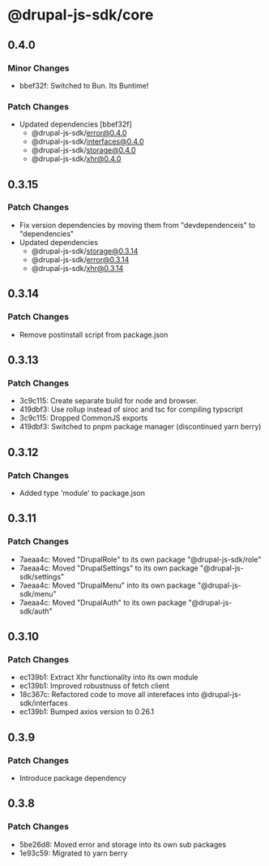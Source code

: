# @drupal-js-sdk/core

## 0.4.0

### Minor Changes

- bbef32f: Switched to Bun. Its Buntime!

### Patch Changes

- Updated dependencies [bbef32f]
  - @drupal-js-sdk/error@0.4.0
  - @drupal-js-sdk/interfaces@0.4.0
  - @drupal-js-sdk/storage@0.4.0
  - @drupal-js-sdk/xhr@0.4.0

## 0.3.15

### Patch Changes

- Fix version dependencies by moving them from "devdependenceis" to "dependencies"
- Updated dependencies
  - @drupal-js-sdk/storage@0.3.14
  - @drupal-js-sdk/error@0.3.14
  - @drupal-js-sdk/xhr@0.3.14

## 0.3.14

### Patch Changes

- Remove postinstall script from package.json

## 0.3.13

### Patch Changes

- 3c9c115: Create separate build for node and browser.
- 419dbf3: Use rollup instead of siroc and tsc for compiling typscript
- 3c9c115: Dropped CommonJS exports
- 419dbf3: Switched to pnpm package manager (discontinued yarn berry)

## 0.3.12

### Patch Changes

- Added type 'module' to package.json

## 0.3.11

### Patch Changes

- 7aeaa4c: Moved "DrupalRole" to its own package "@drupal-js-sdk/role"
- 7aeaa4c: Moved "DrupalSettings" to its own package "@drupal-js-sdk/settings"
- 7aeaa4c: Moved "DrupalMenu" into its own package "@drupal-js-sdk/menu"
- 7aeaa4c: Moved "DrupalAuth" to its own package "@drupal-js-sdk/auth"

## 0.3.10

### Patch Changes

- ec139b1: Extract Xhr functionality into its own module
- ec139b1: Improved robustnuss of fetch client
- 18c367c: Refactored code to move all interefaces into @drupal-js-sdk/interfaces
- ec139b1: Bumped axios version to 0.26.1

## 0.3.9

### Patch Changes

- Introduce package dependency

## 0.3.8

### Patch Changes

- 5be26d8: Moved error and storage into its own sub packages
- 1e93c59: Migrated to yarn berry
